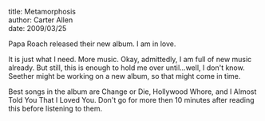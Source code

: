 title: Metamorphosis  
author: Carter Allen  
date: 2009/03/25  

Papa Roach released their new album. I am in love.  

It is just what I need. More music. Okay, admittedly, I am full of new music already. But still, this is enough to hold me over until...well, I don't know. Seether might be working on a new album, so that might come in time.  

Best songs in the album are Change or Die, Hollywood Whore, and I Almost Told You That I Loved You. Don't go for more then 10 minutes after reading this before listening to them.